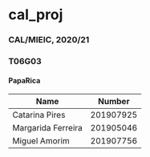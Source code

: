 # cal_proj

### CAL/MIEIC, 2020/21
### T06G03

#### PapaRica

| Name                | Number    
| ----------------    | --------- 
| Catarina Pires      | 201907925 
| Margarida Ferreira  | 201905046
| Miguel Amorim       | 201907756 
